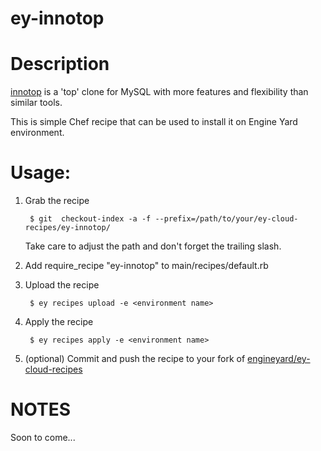 ey-innotop
===============

Description
=====================================

[innotop](http://code.google.com/p/innotop/) is a 'top' clone for MySQL with more features and flexibility than similar tools.

This is simple Chef recipe that can be used to install it on Engine Yard environment.

Usage:
=====================================

1. Grab the recipe

        $ git  checkout-index -a -f --prefix=/path/to/your/ey-cloud-recipes/ey-innotop/

    Take care to adjust the path and don't forget the trailing slash.

2. Add require_recipe "ey-innotop" to main/recipes/default.rb

3. Upload the recipe

        $ ey recipes upload -e <environment name>

4. Apply the recipe

        $ ey recipes apply -e <environment name>

5. (optional) Commit and push the recipe to your fork of [engineyard/ey-cloud-recipes](https://github.com/engineyard/ey-cloud-recipes)

NOTES
=====================================

Soon to come...
